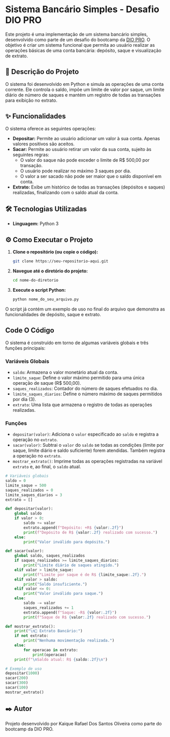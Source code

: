 # Sistema Bancário Simples - Desafio DIO PRO

Este projeto é uma implementação de um sistema bancário simples, desenvolvido como parte de um desafio do bootcamp da [DIO PRO](https://www.dio.me/). O objetivo é criar um sistema funcional que permita ao usuário realizar as operações básicas de uma conta bancária: depósito, saque e visualização de extrato.

## 📜 Descrição do Projeto

O sistema foi desenvolvido em Python e simula as operações de uma conta corrente. Ele controla o saldo, impõe um limite de valor por saque, um limite diário de número de saques e mantém um registro de todas as transações para exibição no extrato.

## ✨ Funcionalidades

O sistema oferece as seguintes operações:

  * **Depositar:** Permite ao usuário adicionar um valor à sua conta. Apenas valores positivos são aceitos.
  * **Sacar:** Permite ao usuário retirar um valor da sua conta, sujeito às seguintes regras:
      * O valor do saque não pode exceder o limite de R$ 500,00 por transação.
      * O usuário pode realizar no máximo 3 saques por dia.
      * O valor a ser sacado não pode ser maior que o saldo disponível em conta.
  * **Extrato:** Exibe um histórico de todas as transações (depósitos e saques) realizadas, finalizando com o saldo atual da conta.

## 🛠️ Tecnologias Utilizadas

  * **Linguagem:** Python 3

## ⚙️ Como Executar o Projeto

1.  **Clone o repositório (ou copie o código):**
    ```bash
    git clone https://seu-repositorio-aqui.git
    ```
2.  **Navegue até o diretório do projeto:**
    ```bash
    cd nome-do-diretorio
    ```
3.  **Execute o script Python:**
    ```bash
    python nome_do_seu_arquivo.py
    ```

O script já contém um exemplo de uso no final do arquivo que demonstra as funcionalidades de depósito, saque e extrato.

## Code O Código

O sistema é construído em torno de algumas variáveis globais e três funções principais:

### Variáveis Globais

  * `saldo`: Armazena o valor monetário atual da conta.
  * `limite_saque`: Define o valor máximo permitido para uma única operação de saque (R$ 500,00).
  * `saques_realizados`: Contador do número de saques efetuados no dia.
  * `limite_saques_diarios`: Define o número máximo de saques permitidos por dia (3).
  * `extrato`: Uma lista que armazena o registro de todas as operações realizadas.

### Funções

  * `depositar(valor)`: Adiciona o `valor` especificado ao `saldo` e registra a operação no `extrato`.
  * `sacar(valor)`: Subtrai o `valor` do `saldo` se todas as condições (limite por saque, limite diário e saldo suficiente) forem atendidas. Também registra a operação no `extrato`.
  * `mostrar_extrato()`: Imprime todas as operações registradas na variável `extrato` e, ao final, o `saldo` atual.

<!-- end list -->

```python
# Variáveis globais
saldo = 0
limite_saque = 500
saques_realizados = 0
limite_saques_diarios = 3
extrato = []

def depositar(valor):
    global saldo
    if valor > 0:
        saldo += valor
        extrato.append(f"Depósito: +R$ {valor:.2f}")
        print(f"Depósito de R$ {valor:.2f} realizado com sucesso.")
    else:
        print("Valor inválido para depósito.")

def sacar(valor):
    global saldo, saques_realizados
    if saques_realizados >= limite_saques_diarios:
        print("Limite diário de saques atingido.")
    elif valor > limite_saque:
        print(f"Limite por saque é de R$ {limite_saque:.2f}.")
    elif valor > saldo:
        print("Saldo insuficiente.")
    elif valor <= 0:
        print("Valor inválido para saque.")
    else:
        saldo -= valor
        saques_realizados += 1
        extrato.append(f"Saque: -R$ {valor:.2f}")
        print(f"Saque de R$ {valor:.2f} realizado com sucesso.")

def mostrar_extrato():
    print("\n📄 Extrato Bancário:")
    if not extrato:
        print("Nenhuma movimentação realizada.")
    else:
        for operacao in extrato:
            print(operacao)
    print(f"\nSaldo atual: R$ {saldo:.2f}\n")

# Exemplo de uso
depositar(1000)
sacar(200)
sacar(300)
sacar(100)
mostrar_extrato()

```

## ✒️ Autor

Projeto desenvolvido por Kaique Rafael Dos Santos Oliveira como parte do bootcamp da DIO PRO.

